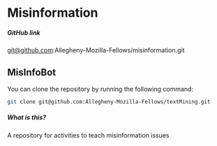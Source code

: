 # Misinformation


##### GitHub link
git@github.com:Allegheny-Mozilla-Fellows/misinformation.git

## MisInfoBot

You can clone the repository by running the following command:

```bash
git clone git@github.com:Allegheny-Mozilla-Fellows/textMining.git
```

##### What is this?
A repository for activities to teach misinformation issues
